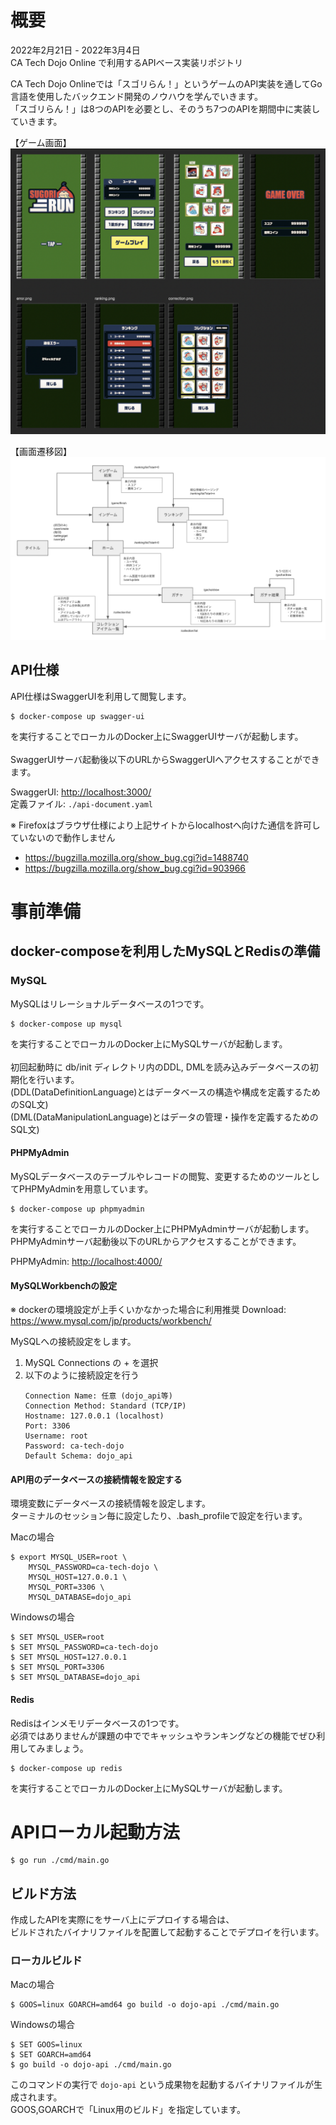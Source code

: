 # 概要
<p>
2022年2月21日 - 2022年3月4日<br>
CA Tech Dojo Online で利用するAPIベース実装リポジトリ
</p>

CA Tech Dojo Onlineでは「スゴリらん！」というゲームのAPI実装を通してGo言語を使用したバックエンド開発のノウハウを学んでいきます。<br>
「スゴリらん！」は8つのAPIを必要とし、そのうち7つのAPIを期間中に実装していきます。<br>

【ゲーム画面】
![ゲーム画面](./img/game_view.png)

【画面遷移図】
![画面遷移図](./img/transition.png)

## API仕様
API仕様はSwaggerUIを利用して閲覧します。
```
$ docker-compose up swagger-ui
```
を実行することでローカルのDocker上にSwaggerUIサーバが起動します。<br>
<br>
SwaggerUIサーバ起動後以下のURLからSwaggerUIへアクセスすることができます。

SwaggerUI: <http://localhost:3000/> <br> 
定義ファイル: `./api-document.yaml`<br>

※ Firefoxはブラウザ仕様により上記サイトからlocalhostへ向けた通信を許可していないので動作しません
- https://bugzilla.mozilla.org/show_bug.cgi?id=1488740
- https://bugzilla.mozilla.org/show_bug.cgi?id=903966

# 事前準備
## docker-composeを利用したMySQLとRedisの準備
### MySQL
MySQLはリレーショナルデータベースの1つです。
```
$ docker-compose up mysql
```
を実行することでローカルのDocker上にMySQLサーバが起動します。<br>
<br>
初回起動時に db/init ディレクトリ内のDDL, DMLを読み込みデータベースの初期化を行います。<br>
(DDL(DataDefinitionLanguage)とはデータベースの構造や構成を定義するためのSQL文)<br>
(DML(DataManipulationLanguage)とはデータの管理・操作を定義するためのSQL文)

#### PHPMyAdmin
MySQLデータベースのテーブルやレコードの閲覧、変更するためのツールとしてPHPMyAdminを用意しています。
```
$ docker-compose up phpmyadmin
```
を実行することでローカルのDocker上にPHPMyAdminサーバが起動します。<br>
PHPMyAdminサーバ起動後以下のURLからアクセスすることができます。

PHPMyAdmin: <http://localhost:4000/>

#### MySQLWorkbenchの設定
※ dockerの環境設定が上手くいかなかった場合に利用推奨
Download: https://www.mysql.com/jp/products/workbench/

MySQLへの接続設定をします。
1. MySQL Connections の + を選択
2. 以下のように接続設定を行う
    ```
    Connection Name: 任意 (dojo_api等)
    Connection Method: Standard (TCP/IP)
    Hostname: 127.0.0.1 (localhost)
    Port: 3306
    Username: root
    Password: ca-tech-dojo
    Default Schema: dojo_api

#### API用のデータベースの接続情報を設定する
環境変数にデータベースの接続情報を設定します。<br>
ターミナルのセッション毎に設定したり、.bash_profileで設定を行います。

Macの場合
```
$ export MYSQL_USER=root \
    MYSQL_PASSWORD=ca-tech-dojo \
    MYSQL_HOST=127.0.0.1 \
    MYSQL_PORT=3306 \
    MYSQL_DATABASE=dojo_api
```

Windowsの場合
```
$ SET MYSQL_USER=root
$ SET MYSQL_PASSWORD=ca-tech-dojo
$ SET MYSQL_HOST=127.0.0.1
$ SET MYSQL_PORT=3306
$ SET MYSQL_DATABASE=dojo_api
```

#### Redis
Redisはインメモリデータベースの1つです。<br>
必須ではありませんが課題の中ででキャッシュやランキングなどの機能でぜひ利用してみましょう。<br>
```
$ docker-compose up redis
```
を実行することでローカルのDocker上にMySQLサーバが起動します。

# APIローカル起動方法
```
$ go run ./cmd/main.go
```

## ビルド方法
作成したAPIを実際にをサーバ上にデプロイする場合は、<br>
ビルドされたバイナリファイルを配置して起動することでデプロイを行います。
### ローカルビルド
Macの場合
```
$ GOOS=linux GOARCH=amd64 go build -o dojo-api ./cmd/main.go
```

Windowsの場合
```
$ SET GOOS=linux
$ SET GOARCH=amd64
$ go build -o dojo-api ./cmd/main.go
```

このコマンドの実行で `dojo-api` という成果物を起動するバイナリファイルが生成されます。<br>
GOOS,GOARCHで「Linux用のビルド」を指定しています。
